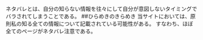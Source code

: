 ネタバレとは、自分の知らない情報を往々にして自分が意図しないタイミングでバラされてしまうことである。
##ひらめきのきらめき
当サイトにおいては、原則私の知る全ての情報について記載されている可能性がある。
すなわち、ほぼ全てのページがネタバレ注意である。
